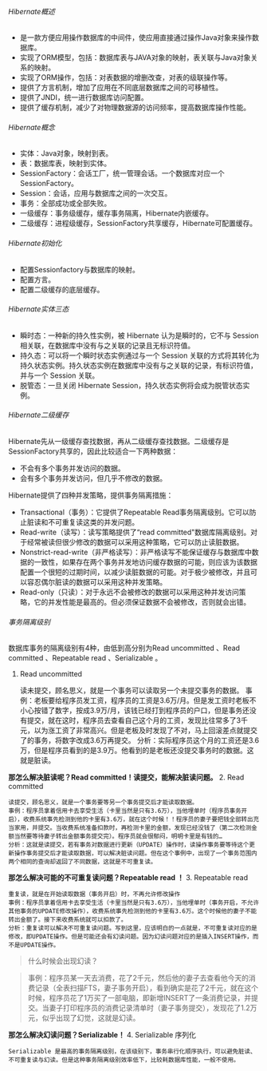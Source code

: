 ###### Hibernate概述
- 是一款方便应用操作数据库的中间件，使应用直接通过操作Java对象来操作数据库。
- 实现了ORM模型，包括：数据库表与JAVA对象的映射，表关联与Java对象关系的映射。
- 实现了ORM操作，包括：对表数据的增删改查，对表的级联操作等。
- 提供了方言机制，增加了应用在不同底层数据库之间的可移植性。
- 提供了JNDI，统一进行数据库访问配置。
- 提供了缓存机制，减少了对物理数据源的访问频率，提高数据库操作性能。

###### Hibernate概念
- 实体：Java对象，映射到表。
- 表：数据库表，映射到实体。
- SessionFactory：会话工厂，统一管理会话。一个数据库对应一个SessionFactory。
- Session：会话，应用与数据库之间的一次交互。
- 事务：全部成功或全部失败。
- 一级缓存：事务级缓存，缓存事务隔离，Hibernate内嵌缓存。
- 二级缓存：进程级缓存，SessionFactory共享缓存，Hibernate可配置缓存。

###### Hibernate初始化
- 配置Sessionfactory与数据库的映射。
- 配置方言。
- 配置二级缓存的底层缓存。

###### Hibernate实体三态
- 瞬时态：一种新的持久性实例，被 Hibernate 认为是瞬时的，它不与 Session 相关联，在数据库中没有与之关联的记录且无标识符值。
- 持久态：可以将一个瞬时状态实例通过与一个 Session 关联的方式将其转化为持久状态实例。持久状态实例在数据库中没有与之关联的记录，有标识符值，并与一个 Session 关联。
- 脱管态：一旦关闭 Hibernate Session，持久状态实例将会成为脱管状态实例。

###### Hibernate二级缓存
Hibernate先从一级缓存查找数据，再从二级缓存查找数据。二级缓存是SessionFactory共享的，因此比较适合一下两种数据：
- 不会有多个事务并发访问的数据。
- 会有多个事务并发访问，但几乎不修改的数据。

Hibernate提供了四种并发策略，提供事务隔离措施：
- Transactional（事务）：它提供了Repeatable Read事务隔离级别。它可以防止脏读和不可重复读这类的并发问题。
- Read-write（读写）：读写策略提供了“read committed"数据库隔离级别。对于经常被读但很少修改的数据可以采用这种策略，它可以防止读脏数据。
- Nonstrict-read-write（非严格读写）：非严格读写不能保证缓存与数据库中数据的一致性，如果存在两个事务并发地访问缓存数据的可能，则应该为该数据配置一个很短的过期时间，以减少读脏数据的可能。对于极少被修改，并且可以容忍偶尔脏读的数据可以采用这种并发策略。
- Read-only（只读）：对于永远不会被修改的数据可以采用这种并发访问策略，它的并发性能是最高的。但必须保证数据不会被修改，否则就会出错。

###### 事务隔离级别
数据库事务的隔离级别有4种，由低到高分别为Read uncommitted 、Read committed 、Repeatable read 、Serializable 。

1. Read uncommitted

    读未提交，顾名思义，就是一个事务可以读取另一个未提交事务的数据。
    事例：老板要给程序员发工资，程序员的工资是3.6万/月。但是发工资时老板不小心按错了数字，按成3.9万/月，该钱已经打到程序员的户口，但是事务还没有提交，就在这时，程序员去查看自己这个月的工资，发现比往常多了3千元，以为涨工资了非常高兴。但是老板及时发现了不对，马上回滚差点就提交了的事务，将数字改成3.6万再提交。
    分析：实际程序员这个月的工资还是3.6万，但是程序员看到的是3.9万。他看到的是老板还没提交事务时的数据。这就是脏读。

**那怎么解决脏读呢？Read committed！读提交，能解决脏读问题。**
2. Read committed

    读提交，顾名思义，就是一个事务要等另一个事务提交后才能读取数据。
    事例：程序员拿着信用卡去享受生活（卡里当然是只有3.6万），当他埋单时（程序员事务开启），收费系统事先检测到他的卡里有3.6万，就在这个时候！！程序员的妻子要把钱全部转出充当家用，并提交。当收费系统准备扣款时，再检测卡里的金额，发现已经没钱了（第二次检测金额当然要等待妻子转出金额事务提交完）。程序员就会很郁闷，明明卡里是有钱的…
    分析：这就是读提交，若有事务对数据进行更新（UPDATE）操作时，读操作事务要等待这个更新操作事务提交后才能读取数据，可以解决脏读问题。但在这个事例中，出现了一个事务范围内两个相同的查询却返回了不同数据，这就是不可重复读。

**那怎么解决可能的不可重复读问题？Repeatable read ！**
3. Repeatable read

    重复读，就是在开始读取数据（事务开启）时，不再允许修改操作
    事例：程序员拿着信用卡去享受生活（卡里当然是只有3.6万），当他埋单时（事务开启，不允许其他事务的UPDATE修改操作），收费系统事先检测到他的卡里有3.6万。这个时候他的妻子不能转出金额了。接下来收费系统就可以扣款了。
    分析：重复读可以解决不可重复读问题。写到这里，应该明白的一点就是，不可重复读对应的是修改，即UPDATE操作。但是可能还会有幻读问题。因为幻读问题对应的是插入INSERT操作，而不是UPDATE操作。

> 什么时候会出现幻读？

> 事例：程序员某一天去消费，花了2千元，然后他的妻子去查看他今天的消费记录（全表扫描FTS，妻子事务开启），看到确实是花了2千元，就在这个时候，程序员花了1万买了一部电脑，即新增INSERT了一条消费记录，并提交。当妻子打印程序员的消费记录清单时（妻子事务提交），发现花了1.2万元，似乎出现了幻觉，这就是幻读。

**那怎么解决幻读问题？Serializable！**
4. Serializable 序列化

    Serializable 是最高的事务隔离级别，在该级别下，事务串行化顺序执行，可以避免脏读、不可重复读与幻读。但是这种事务隔离级别效率低下，比较耗数据库性能，一般不使用。
